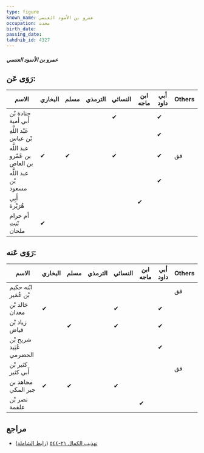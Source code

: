 ```yaml
---
type: figure
known_name: عمرو بن الأسود العنسي
occupation: محدث
birth_date:
passing_date:
tahdhib_id: 4327
---
```

##### عمرو بن الأسود العنسي

## رَوَى عَن:
| الاسم                         | البخاري | مسلم | الترمذي | النسائي | ابن ماجه | أبي داود | Others |
| ----------------------------- | ------- | ---- | ------- | ------- | -------- | -------- | ------ |
| جنادة بْن أَبي أمية           |         |      |         | ✔       |          | ✔        |        |
| عَبْد اللَّهِ بْن عباس        |         |      |         |         |          | ✔        |        |
| عبد اللَّه بن عَمْرو بن العاص | ✔       | ✔    |         | ✔       |          | ✔        | فق     |
| عبد اللَّه بْن مسعود          |         |      |         |         |          | ✔        |        |
| أَبِي هُرَيْرة                |         |      |         |         | ✔        |          |        |
| أم حرام بْنت ملحان            | ✔       |      |         |         |          |          |        |
## رَوَى عَنه:
| الاسم                   | البخاري | مسلم | الترمذي | النسائي | ابن ماجه | أبي داود | Others |
| ----------------------- | ------- | ---- | ------- | ------- | -------- | -------- | ------ |
| ابْنه حكيم بْن عُمَير   |         |      |         |         |          |          | فق     |
| خالد بْن معدان          | ✔       |      |         | ✔       |          | ✔        |        |
| زياد بْن فياض           |         | ✔    |         | ✔       |          | ✔        |        |
| شريح بْن عُبَيد الحضرمي |         |      |         |         |          | ✔        |        |
| كثير بْن أَبي كثير      |         |      |         |         |          |          | فق     |
| مجاهد بن جبر المكي      | ✔       | ✔    |         | ✔       |          |          |        |
| نصر بْن علقمة           |         |      |         |         | ✔        |          |        |
## مراجع
- [تهذيب الكمال ٢١-٥٤٤](obsidian://open?vault=Tahdhib-al-Kamal&file=Figures/٤٣٢٧-عمرو%20بن%20الأسود%20العنسي) ([رابط الشاملة](https://shamela.ws/book/3722/11191))